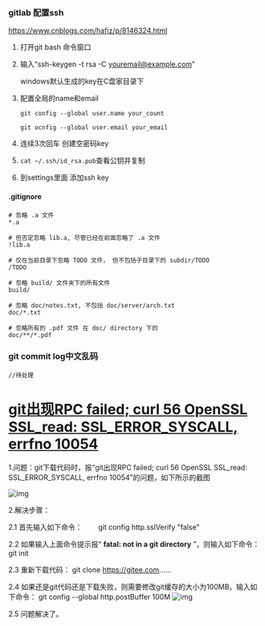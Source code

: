 ### gitlab 配置ssh

https://www.cnblogs.com/hafiz/p/8146324.html

1. 打开git bash 命令窗口

2. 输入“ssh-keygen -t rsa -C [youremail@example.com](mailto:youremail@example.com)”

   windows默认生成的key在C盘家目录下

3. 配置全局的name和email

   `git config --global user.name your_count`

   `git ocnfig --global user.email your_email`

4. 连续3次回车 创建空密码key

5. `cat ~/.ssh/id_rsa.pub`查看公钥并复制

6. 到settings里面 添加ssh key 



#### .gitignore

```
# 忽略 .a 文件
*.a

# 但否定忽略 lib.a, 尽管已经在前面忽略了 .a 文件
!lib.a

# 仅在当前目录下忽略 TODO 文件， 但不包括子目录下的 subdir/TODO
/TODO

# 忽略 build/ 文件夹下的所有文件
build/

# 忽略 doc/notes.txt, 不包括 doc/server/arch.txt
doc/*.txt

# 忽略所有的 .pdf 文件 在 doc/ directory 下的
doc/**/*.pdf
```

### git commit log中文乱码

``` 
//待处理
```

# [git出现RPC failed; curl 56 OpenSSL SSL_read: SSL_ERROR_SYSCALL, errfno 10054](https://www.cnblogs.com/qianshouxiuluo/p/11662616.html)

1.问题：git下载代码时，报“git出现RPC failed; curl 56 OpenSSL SSL_read: SSL_ERROR_SYSCALL, errfno 10054”的问题，如下所示的截图

![img](https://img2018.cnblogs.com/blog/1832793/201910/1832793-20191012165127495-1172697860.png)

 

 2.解决步骤：

2.1 首先输入如下命令： 　　git config http.sslVerify "false"

2.2 如果输入上面命令提示报“ **fatal: not in a git directory** ”，则输入如下命令：git init

2.3 重新下载代码： git clone https://gitee.com......

2.4 如果还是git代码还是下载失败，则需要修改git缓存的大小为100MB，输入如下命令： git config --global http.postBuffer 100M
![img](https://img2018.cnblogs.com/blog/1832793/201910/1832793-20191012165654492-604506312.png)

 

 2.5 问题解决了。